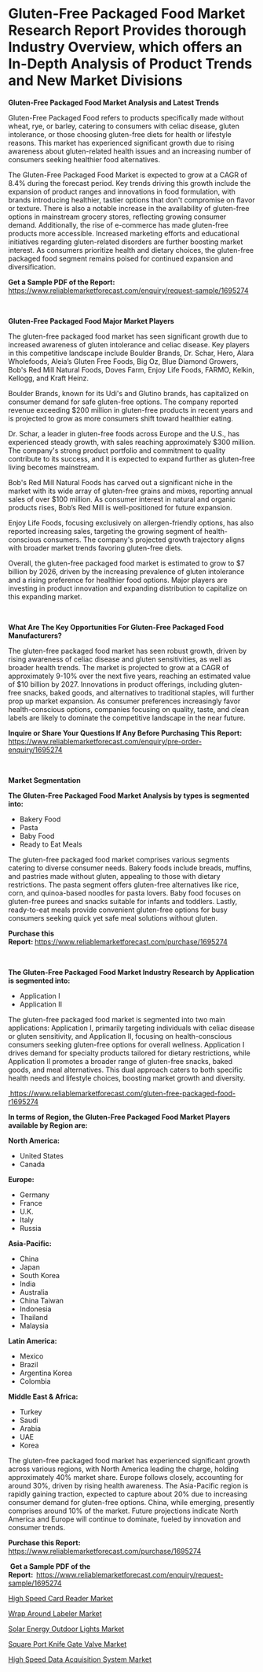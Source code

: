 <p><h1>Gluten-Free Packaged Food Market Research Report Provides thorough Industry Overview, which offers an In-Depth Analysis of Product Trends and New Market Divisions</h1></p><p><strong>Gluten-Free Packaged Food Market Analysis and Latest Trends</strong></p>
<p><p>Gluten-Free Packaged Food refers to products specifically made without wheat, rye, or barley, catering to consumers with celiac disease, gluten intolerance, or those choosing gluten-free diets for health or lifestyle reasons. This market has experienced significant growth due to rising awareness about gluten-related health issues and an increasing number of consumers seeking healthier food alternatives.</p><p>The Gluten-Free Packaged Food Market is expected to grow at a CAGR of 8.4% during the forecast period. Key trends driving this growth include the expansion of product ranges and innovations in food formulation, with brands introducing healthier, tastier options that don't compromise on flavor or texture. There is also a notable increase in the availability of gluten-free options in mainstream grocery stores, reflecting growing consumer demand. Additionally, the rise of e-commerce has made gluten-free products more accessible. Increased marketing efforts and educational initiatives regarding gluten-related disorders are further boosting market interest. As consumers prioritize health and dietary choices, the gluten-free packaged food segment remains poised for continued expansion and diversification.</p></p>
<p><strong>Get a Sample PDF of the Report:&nbsp;</strong> <a href="https://www.reliablemarketforecast.com/enquiry/request-sample/1695274?utm_campaign=1169&utm_medium=2&utm_source=Github&utm_content=ia&utm_term=17122024&utm_id=gluten-free-packaged-food">https://www.reliablemarketforecast.com/enquiry/request-sample/1695274</a></p>
<p>&nbsp;</p>
<p><strong>Gluten-Free Packaged Food Major Market Players</strong></p>
<p><p>The gluten-free packaged food market has seen significant growth due to increased awareness of gluten intolerance and celiac disease. Key players in this competitive landscape include Boulder Brands, Dr. Schar, Hero, Alara Wholefoods, Aleia’s Gluten Free Foods, Big Oz, Blue Diamond Growers, Bob's Red Mill Natural Foods, Doves Farm, Enjoy Life Foods, FARMO, Kelkin, Kellogg, and Kraft Heinz.</p><p>Boulder Brands, known for its Udi's and Glutino brands, has capitalized on consumer demand for safe gluten-free options. The company reported revenue exceeding $200 million in gluten-free products in recent years and is projected to grow as more consumers shift toward healthier eating.</p><p>Dr. Schar, a leader in gluten-free foods across Europe and the U.S., has experienced steady growth, with sales reaching approximately $300 million. The company's strong product portfolio and commitment to quality contribute to its success, and it is expected to expand further as gluten-free living becomes mainstream.</p><p>Bob's Red Mill Natural Foods has carved out a significant niche in the market with its wide array of gluten-free grains and mixes, reporting annual sales of over $100 million. As consumer interest in natural and organic products rises, Bob’s Red Mill is well-positioned for future expansion.</p><p>Enjoy Life Foods, focusing exclusively on allergen-friendly options, has also reported increasing sales, targeting the growing segment of health-conscious consumers. The company's projected growth trajectory aligns with broader market trends favoring gluten-free diets.</p><p>Overall, the gluten-free packaged food market is estimated to grow to $7 billion by 2026, driven by the increasing prevalence of gluten intolerance and a rising preference for healthier food options. Major players are investing in product innovation and expanding distribution to capitalize on this expanding market.</p></p>
<p>&nbsp;</p>
<p><strong>What Are The Key Opportunities For Gluten-Free Packaged Food Manufacturers?</strong></p>
<p><p>The gluten-free packaged food market has seen robust growth, driven by rising awareness of celiac disease and gluten sensitivities, as well as broader health trends. The market is projected to grow at a CAGR of approximately 9-10% over the next five years, reaching an estimated value of $10 billion by 2027. Innovations in product offerings, including gluten-free snacks, baked goods, and alternatives to traditional staples, will further prop up market expansion. As consumer preferences increasingly favor health-conscious options, companies focusing on quality, taste, and clean labels are likely to dominate the competitive landscape in the near future.</p></p>
<p><strong>Inquire or Share Your Questions If Any Before Purchasing This Report:</strong> <a href="https://www.reliablemarketforecast.com/enquiry/pre-order-enquiry/1695274?utm_campaign=1169&utm_medium=2&utm_source=Github&utm_content=ia&utm_term=17122024&utm_id=gluten-free-packaged-food">https://www.reliablemarketforecast.com/enquiry/pre-order-enquiry/1695274</a></p>
<p>&nbsp;</p>
<p><strong>Market Segmentation</strong></p>
<p><strong>The Gluten-Free Packaged Food Market Analysis by types is segmented into:</strong></p>
<p><ul><li>Bakery Food</li><li>Pasta</li><li>Baby Food</li><li>Ready to Eat Meals</li></ul></p>
<p><p>The gluten-free packaged food market comprises various segments catering to diverse consumer needs. Bakery foods include breads, muffins, and pastries made without gluten, appealing to those with dietary restrictions. The pasta segment offers gluten-free alternatives like rice, corn, and quinoa-based noodles for pasta lovers. Baby food focuses on gluten-free purees and snacks suitable for infants and toddlers. Lastly, ready-to-eat meals provide convenient gluten-free options for busy consumers seeking quick yet safe meal solutions without gluten.</p></p>
<p><strong>Purchase this Report:&nbsp;</strong><a href="https://www.reliablemarketforecast.com/purchase/1695274?utm_campaign=1169&utm_medium=2&utm_source=Github&utm_content=ia&utm_term=17122024&utm_id=gluten-free-packaged-food">https://www.reliablemarketforecast.com/purchase/1695274</a></p>
<p>&nbsp;</p>
<p><strong>The Gluten-Free Packaged Food Market Industry Research by Application is segmented into:</strong></p>
<p><ul><li>Application I</li><li>Application II</li></ul></p>
<p><p>The gluten-free packaged food market is segmented into two main applications: Application I, primarily targeting individuals with celiac disease or gluten sensitivity, and Application II, focusing on health-conscious consumers seeking gluten-free options for overall wellness. Application I drives demand for specialty products tailored for dietary restrictions, while Application II promotes a broader range of gluten-free snacks, baked goods, and meal alternatives. This dual approach caters to both specific health needs and lifestyle choices, boosting market growth and diversity.</p></p>
<p><a href="https://www.reliablemarketforecast.com/gluten-free-packaged-food-r1695274?utm_campaign=1169&utm_medium=2&utm_source=Github&utm_content=ia&utm_term=17122024&utm_id=gluten-free-packaged-food">&nbsp;https://www.reliablemarketforecast.com/gluten-free-packaged-food-r1695274</a></p>
<p><strong>In terms of Region, the Gluten-Free Packaged Food Market Players available by Region are:</strong></p>
<p>
    <p> <strong> North America: </strong>
        <ul>
            <li>United States</li>
            <li>Canada</li>
        </ul>
        </p> 
    <p> <strong> Europe: </strong>
        <ul>
            <li>Germany</li>
            <li>France</li>
            <li>U.K.</li>
            <li>Italy</li>
            <li>Russia</li>
        </ul>
        </p> 
    <p> <strong> Asia-Pacific: </strong>
        <ul>
            <li>China</li>
            <li>Japan</li>
            <li>South Korea</li>
            <li>India</li>
            <li>Australia</li>
            <li>China Taiwan</li>
            <li>Indonesia</li>
            <li>Thailand</li>
            <li>Malaysia</li>
        </ul>
        </p> 
    <p> <strong> Latin America: </strong>
        <ul>
            <li>Mexico</li>
            <li>Brazil</li>
            <li>Argentina Korea</li>
            <li>Colombia</li>
        </ul>
        </p> 
    <p> <strong> Middle East & Africa: </strong>
        <ul>
            <li>Turkey</li>
            <li>Saudi</li>
            <li>Arabia</li>
            <li>UAE</li>
            <li>Korea</li>
        </ul>
    </p>
    </p>
<p><p>The gluten-free packaged food market has experienced significant growth across various regions, with North America leading the charge, holding approximately 40% market share. Europe follows closely, accounting for around 30%, driven by rising health awareness. The Asia-Pacific region is rapidly gaining traction, expected to capture about 20% due to increasing consumer demand for gluten-free options. China, while emerging, presently comprises around 10% of the market. Future projections indicate North America and Europe will continue to dominate, fueled by innovation and consumer trends.</p></p>
<p><strong>Purchase this Report: </strong><a href="https://www.reliablemarketforecast.com/purchase/1695274?utm_campaign=1169&utm_medium=2&utm_source=Github&utm_content=ia&utm_term=17122024&utm_id=gluten-free-packaged-food">https://www.reliablemarketforecast.com/purchase/1695274</a></p>
<p>&nbsp;<strong>Get a Sample PDF of the Report:&nbsp;&nbsp;</strong><a href="https://www.reliablemarketforecast.com/enquiry/request-sample/1695274?utm_campaign=1169&utm_medium=2&utm_source=Github&utm_content=ia&utm_term=17122024&utm_id=gluten-free-packaged-food">https://www.reliablemarketforecast.com/enquiry/request-sample/1695274</a></p>
<p><strong></strong></p>
<p><p><a href="https://www.linkedin.com/pulse/high-speed-card-reader-market-transformation-comparative-t2qkf?utm_campaign=1169&utm_medium=2&utm_source=Github&utm_content=ia&utm_term=17122024&utm_id=gluten-free-packaged-food">High Speed Card Reader Market</a></p><p><a href="https://www.linkedin.com/pulse/wrap-around-labeler-market-size-overview-comprehensive-industry-jmjhf?utm_campaign=1169&utm_medium=2&utm_source=Github&utm_content=ia&utm_term=17122024&utm_id=gluten-free-packaged-food">Wrap Around Labeler Market</a></p><p><a href="https://www.linkedin.com/pulse/solar-energy-outdoor-lights-market-analysis-report-global-insights-jwiff?utm_campaign=1169&utm_medium=2&utm_source=Github&utm_content=ia&utm_term=17122024&utm_id=gluten-free-packaged-food">Solar Energy Outdoor Lights Market</a></p><p><a href="https://www.linkedin.com/pulse/square-port-knife-gate-valve-market-outlook-2024-2031-regional-ded2e?utm_campaign=1169&utm_medium=2&utm_source=Github&utm_content=ia&utm_term=17122024&utm_id=gluten-free-packaged-food">Square Port Knife Gate Valve Market</a></p><p><a href="https://www.linkedin.com/pulse/global-high-speed-data-acquisition-system-market-future-trends-psq1f?utm_campaign=1169&utm_medium=2&utm_source=Github&utm_content=ia&utm_term=17122024&utm_id=gluten-free-packaged-food">High Speed Data Acquisition System Market</a></p></p>